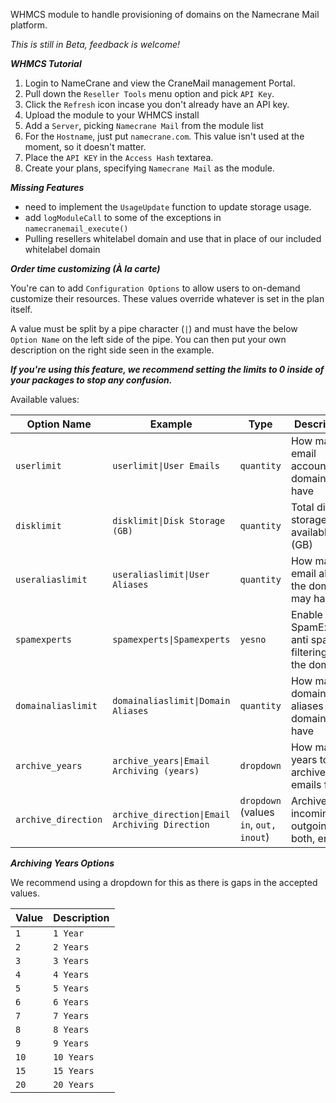 WHMCS module to handle provisioning of domains on the Namecrane Mail platform.

*This is still in Beta, feedback is welcome!*

***WHMCS Tutorial***

1) Login to NameCrane and view the CraneMail management Portal.
2) Pull down the <code>Reseller Tools</code> menu option and pick <code>API Key</code>.
3) Click the `Refresh` icon incase you don't already have an API key.
4) Upload the module to your WHMCS install
5) Add a `Server`, picking `Namecrane Mail` from the module list
6) For the `Hostname`, just put `namecrane.com`. This value isn't used at the moment, so it doesn't matter.
7) Place the `API KEY` in the `Access Hash` textarea.
8) Create your plans, specifying `Namecrane Mail` as the module.

***Missing Features***

- need to implement the `UsageUpdate` function to update storage usage.
- add `logModuleCall` to some of the exceptions in `namecranemail_execute()`
- Pulling resellers whitelabel domain and use that in place of our included whitelabel domain

***Order time customizing (À la carte)***

You're can to add `Configuration Options` to allow users to on-demand customize their resources. These values override whatever is set in the plan itself.

A value must be split by a pipe character (`|`) and must have the below `Option Name` on the left side of the pipe.
You can then put your own description on the right side seen in the example.

***If you're using this feature, we recommend setting the limits to **0** inside of your packages to stop any confusion.***

Available values:

| Option Name | Example | Type | Description |
| ------------| ------- | ---- | ----------- |
| `userlimit` | `userlimit\|User Emails` | `quantity` | How many email accounts the domain may have |
| `disklimit` | `disklimit\|Disk Storage (GB)` | `quantity` | Total disk storage available (GB) |
| `useraliaslimit` | `useraliaslimit\|User Aliases` | `quantity` | How many email aliases the domain may have | 
| `spamexperts` | `spamexperts\|Spamexperts` | `yesno` | Enable SpamExperts anti spam filtering on the domain | 
| `domainaliaslimit` | `domainaliaslimit\|Domain Aliases` | `quantity` | How many domain aliases the domain may have |
| `archive_years` | `archive_years\|Email Archiving (years)` | `dropdown` | How many years to archive emails for |
| `archive_direction` | `archive_direction\|Email Archiving Direction` | `dropdown` (values `in`, `out,` `inout`) | Archive incoming, outgoing, or both, emails |


***Archiving Years Options***

We recommend using a dropdown for this as there is gaps in the accepted values.

| Value | Description |
|-|-|
| `1` | `1 Year` |
| `2` | `2 Years` |
| `3` | `3 Years` |
| `4` | `4 Years` |
| `5` | `5 Years` |
| `6` | `6 Years` |
| `7` | `7 Years` |
| `8` | `8 Years` |
| `9` | `9 Years` |
| `10` | `10 Years` |
| `15` | `15 Years` |
| `20` | `20 Years` |


